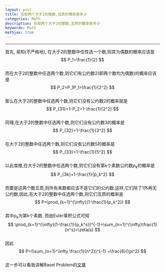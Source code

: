 ```yaml
---
layout: post
title: 任取两个大于2的整数,互质的概率是多少  
categories: Math
description: 任取两个大于2的整数,互质的概率是多少  
keywords: Math
mathjax: true
---
```


***  
首先, 易知(不严格地), 在大于2的整数中任性选一个数,则其为偶数的概率应该是  
$$ P_1=\frac{1}{2} $$  
而在大于2的整数中任选两个数,则它们有公约数2(即两个数均为偶数)的概率应该是  
$$ P_2=P_1P_1=\frac{1}{2^2} $$  
那么在大于2的整数中任选两个数,则它们没有公约数2的概率就是  
$$ P_{31}=1-P_2=1-\frac{1}{2^2} $$  
同理,在大于2的整数中任选两个数,则它们没有公约数3的概率是  
$$ P_{32}=1-\frac{1}{3^2} $$  
在大于2的整数中任选两个数,则它们没有公约数5的概率是  
$$ P_{33}=1-\frac{1}{5^2} $$  
以此类推,在大于2的整数中任选两个数,则它们没有第k个素数公约数$p_k$的概率是  
$$ P_{3k}=1-\frac{1}{p_k^2} $$  
而要是这两个数互质,则所有素数都应该不是它们的公约数.这样,它们除了1外再无公约数,因此,在大于2的整数中任选两个数,则它们互质的概率是  
$$ P=\prod_{k=1}^{\infty}(1-\frac{1}{p_k^2}) $$  
其中$p_k$为第k个素数.
而由Euler乘积公式可知  
$$ \prod_{k=1}^{\infty}(1-\frac{1}{p_k^s})^{-1}=\sum_{n=1}^{\infty}\frac{1}{n^s}=\zeta(s) $$  
因此
$$ P=(\sum_{n=1}^\infty \frac{1}{n^2})^{-1} =\frac{6}{\pi^2} $$  
这一步可以看我讲解Basel Problem的[文章](/2021/08/04/basel-problem/)
